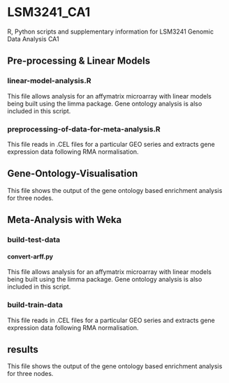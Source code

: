 # LSM3241_CA1
R, Python scripts and supplementary information for LSM3241 Genomic Data Analysis CA1

## Pre-processing & Linear Models 
### linear-model-analysis.R 
This file allows analysis for an affymatrix microarray with linear models being built using the limma package. Gene ontology analysis is also included in this script. 

### preprocessing-of-data-for-meta-analysis.R 
This file reads in .CEL files for a particular GEO series and extracts gene expression data following RMA normalisation. 

## Gene-Ontology-Visualisation 
This file shows the output of the gene ontology based enrichment analysis for three nodes. 

## Meta-Analysis with Weka
### build-test-data
#### convert-arff.py
This file allows analysis for an affymatrix microarray with linear models being built using the limma package. Gene ontology analysis is also included in this script. 

### build-train-data
This file reads in .CEL files for a particular GEO series and extracts gene expression data following RMA normalisation. 

## results
This file shows the output of the gene ontology based enrichment analysis for three nodes. 
